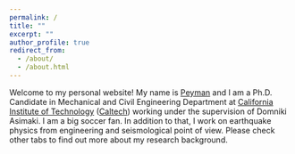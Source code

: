 ```yaml
---
permalink: /
title: ""
excerpt: ""
author_profile: true
redirect_from: 
  - /about/
  - /about.html
---
```


Welcome to my personal website! My name is [Peyman](files/peyman_fa.mp3) and I am a Ph.D. Candidate in Mechanical and Civil Engineering Department at [California Institute of Technology](https://www.caltech.edu) ([Caltech](https://www.caltech.edu)) working under the supervision of Domniki Asimaki. I am a big soccer fan. In addition to that, I work on earthquake physics from engineering and seismological point of view. Please check other tabs to find out more about my research background. 
